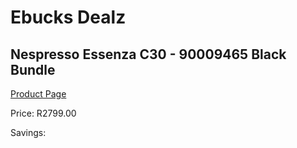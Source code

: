 
# Ebucks Dealz
## Nespresso Essenza C30 - 90009465 Black Bundle
[Product Page](https://www.ebucks.com/web/shop/productSelected.do?prodId=1158951703&catId=1157555110)

Price: R2799.00

Savings: 


	